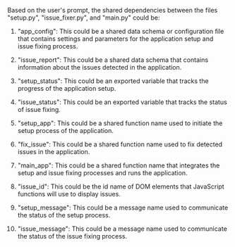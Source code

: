 Based on the user's prompt, the shared dependencies between the files "setup.py", "issue_fixer.py", and "main.py" could be:

1. "app_config": This could be a shared data schema or configuration file that contains settings and parameters for the application setup and issue fixing process.

2. "issue_report": This could be a shared data schema that contains information about the issues detected in the application.

3. "setup_status": This could be an exported variable that tracks the progress of the application setup.

4. "issue_status": This could be an exported variable that tracks the status of issue fixing.

5. "setup_app": This could be a shared function name used to initiate the setup process of the application.

6. "fix_issue": This could be a shared function name used to fix detected issues in the application.

7. "main_app": This could be a shared function name that integrates the setup and issue fixing processes and runs the application.

8. "issue_id": This could be the id name of DOM elements that JavaScript functions will use to display issues.

9. "setup_message": This could be a message name used to communicate the status of the setup process.

10. "issue_message": This could be a message name used to communicate the status of the issue fixing process.